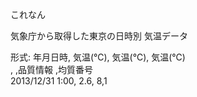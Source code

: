 これなん  

気象庁から取得した東京の日時別 気温データ  

形式:
年月日時, 気温(℃), 気温(℃), 気温(℃)  
	,	,品質情報	,均質番号  
2013/12/31 1:00, 2.6, 8,1  